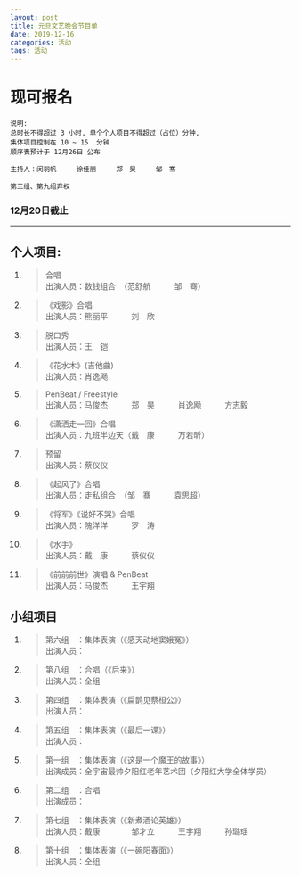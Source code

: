 ```yaml
---
layout: post
title: 元旦文艺晚会节目单
date: 2019-12-16
categories: 活动
tags: 活动 
---
```


# **现可报名**  

```  
说明:    
总时长不得超过 3 小时, 单个个人项目不得超过（占位）分钟,   
集体项目控制在 10 ~ 15  分钟  
顺序表预计于 12月26日 公布  
  
主持人：闵羽帆　　　徐佳丽　　　郑　昊　　　邹　骞  

第三组、第九组弃权  
```

### **12月20日截止**  
---  
## **个人项目:**  
1.	> 合唱  
	> 出演人员：数钱组合　（范舒航　　　邹　骞）  

2.	> 《戏影》合唱  
	> 出演人员：熊丽平　　　刘　欣  

3.	> 脱口秀  
	> 出演人员：王　铠  

4.	> 《花水木》(吉他曲)  
	> 出演人员：肖逸飏  

5.	> PenBeat / Freestyle  
	> 出演人员：马俊杰　　　郑　昊　　　肖逸飏　　　方志毅  

6.	> 《潇洒走一回》合唱  
	> 出演人员：九班半边天（戴　康　　　万若昕）  

7.	> 预留  
	> 出演人员：蔡仪仪  

8.	> 《起风了》合唱  
	> 出演人员：走私组合　（邹　骞　　　袁思超）  

9.	> 《将军》《说好不哭》合唱  
	> 出演人员：隗洋洋　　　罗　涛  

10.	> 《水手》  
	> 出演人员：戴　康　　　蔡仪仪  

11.	> 《前前前世》演唱 & PenBeat  
	> 出演人员：马俊杰　　　王宇翔  

## **小组项目**  

1.	> 第六组　：集体表演（《感天动地窦娥冤》）  
	> 出演人员：  

2.	> 第八组　：合唱（《后来》）  
	> 出演人员：全组  
	
4.	> 第四组　：集体表演（《扁鹊见蔡桓公》）  
	> 出演人员：  
	
3.	> 第五组　：集体表演（《最后一课》）  
	> 出演人员：  

5.	> 第一组　：集体表演（《这是一个魔王的故事》）  
	> 出演成员：全宇宙最帅夕阳红老年艺术团（夕阳红大学全体学员）  

6.	> 第二组　：合唱  
	> 出演成员：  

7.	> 第七组　：集体表演（《新煮酒论英雄》）  
	> 出演人员：戴康　　　　邹才立　　　王宇翔　　　孙璐瑶  

8.	> 第十组　：集体表演（《一碗阳春面》）  
	> 出演人员：全组  
